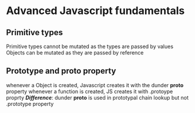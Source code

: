# Advanced Javascript fundamentals

## Primitive types
Primitive types cannot be mutated as the types are passed by values
Objects can be mutated as they are passed by reference

## Prototype and __proto__ property
whenever a Object is created, Javascript creates it with the dunder __proto__ property
whenever a function is created, JS creates it with .protoype proprty
***Difference***: dunder __proto__ is used in prototypal chain lookup but not .prototype property
